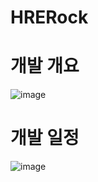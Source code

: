 # HRERock

# 개발 개요
![image](https://github.com/user-attachments/assets/1168a681-f2d2-4ec6-9e3c-261c491793bf)

# 개발 일정
![image](https://github.com/user-attachments/assets/dd3957bf-0aa7-4467-936b-1ed14a009064)
